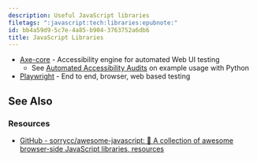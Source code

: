 ```yaml
---
description: Useful JavaScript libraries
filetags: ":javascript:tech:libraries:epubnote:"
id: bb4a59d9-5c7e-4a85-b904-3763752a6db6
title: JavaScript Libraries
---
```


- [Axe-core](https://github.com/dequelabs/axe-core) - Accessibility
  engine for automated Web UI testing
  - See [Automated Accessibility
    Audits](https://pamelafox.github.io/my-py-talks/automate-a11y/) on
    example usage with Python
- [Playwright](https://playwright.dev/) - End to end, browser, web based
  testing

## See Also

### Resources

- [GitHub - sorrycc/awesome-javascript: 🐢 A collection of awesome
  browser-side JavaScript libraries,
  resources](https://github.com/sorrycc/awesome-javascript)
